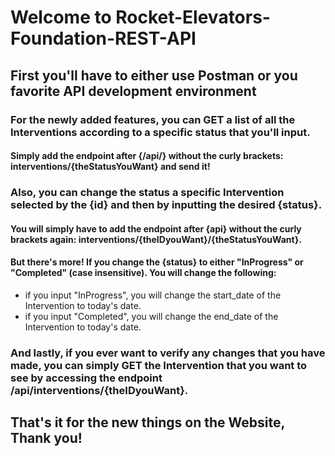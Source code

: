 # Welcome to Rocket-Elevators-Foundation-REST-API
## First you'll have to either use Postman or you favorite API development environment
### For the newly added features, you can GET a list of all the Interventions according to a specific status that you'll input.
#### Simply add the endpoint after {/api/} without the curly brackets: interventions/{theStatusYouWant} and send it!

### Also, you can change the status a specific Intervention selected by the {id} and then by inputting the desired {status}.
#### You will simply have to add the endpoint after {api} without the curly brackets again: interventions/{theIDyouWant}/{theStatusYouWant}.
#### But there's more! If you change the {status} to either "InProgress" or "Completed" (case insensitive). You will change the following:
- if you input "InProgress", you will change the start_date of the Intervention to today's date.
- if you input "Completed", you will change the end_date of the Intervention to today's date.

### And lastly, if you ever want to verify any changes that you have made, you can simply GET the Intervention that you want to see by accessing the endpoint /api/interventions/{theIDyouWant}.

## That's it for the new things on the Website, Thank you!
